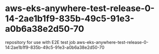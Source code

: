 # aws-eks-anywhere-test-release-0-14-2ae1b1f9-835b-49c5-91e3-a0b6a38e2d50-70
repository for use with E2E test job aws-eks-anywhere-test-release-0-14:2ae1b1f9-835b-49c5-91e3-a0b6a38e2d50-70
